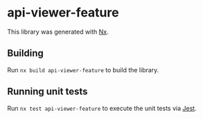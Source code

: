 # api-viewer-feature

This library was generated with [Nx](https://nx.dev).

## Building

Run `nx build api-viewer-feature` to build the library.

## Running unit tests

Run `nx test api-viewer-feature` to execute the unit tests via [Jest](https://jestjs.io).
